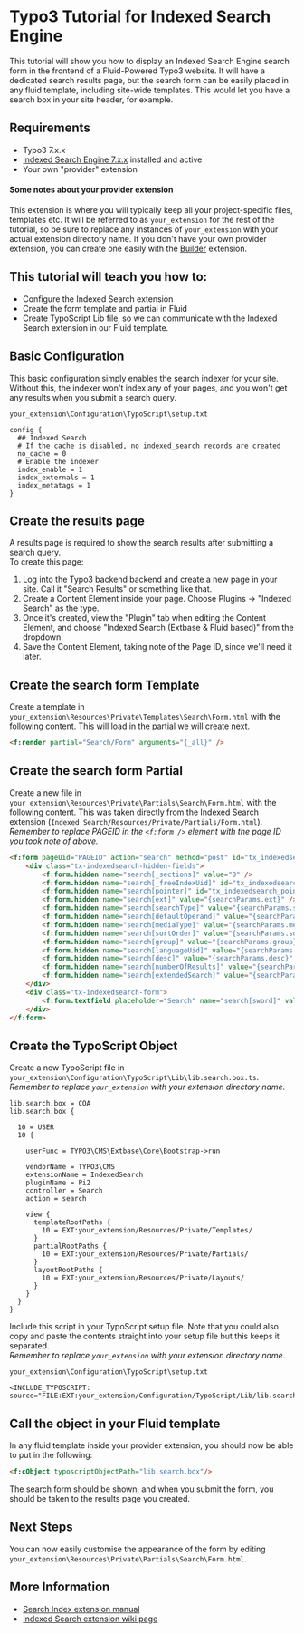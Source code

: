 # Typo3 Tutorial for Indexed Search Engine

This tutorial will show you how to display an Indexed Search Engine search form in the frontend of a Fluid-Powered Typo3 website. It will have a dedicated search results page, but the search form can be easily placed in any fluid template, including site-wide templates. This would let you have a search box in your site header, for example. 

## Requirements 

* Typo3 7.x.x
* [Indexed Search Engine 7.x.x](https://docs.typo3.org/typo3cms/extensions/indexed_search/) installed and active
* Your own "provider" extension

#### Some notes about your provider extension
This extension is where you will typically keep all your project-specific files, templates etc. It will be referred to as `your_extension` for the rest of the tutorial, so be sure to replace any instances of `your_extension` with your actual extension directory name. If you don't have your own provider extension, you can create one easily with the [Builder](https://typo3.org/extensions/repository/view/extension_builder) extension. 

## This tutorial will teach you how to:

* Configure the Indexed Search extension
* Create the form template and partial in Fluid
* Create TypoScript Lib file, so we can communicate with the Indexed Search extension in our Fluid template.

## Basic Configuration

This basic configuration simply enables the search indexer for your site. Without this, the indexer won't index any of your pages, and you won't get any results when you submit a search query. 

`your_extension\Configuration\TypoScript\setup.txt`

```TypoScript
config {
  ## Indexed Search
  # If the cache is disabled, no indexed_search records are created
  no_cache = 0
  # Enable the indexer
  index_enable = 1
  index_externals = 1
  index_metatags = 1
}
```

## Create the results page

A results page is required to show the search results after submitting a search query.  
To create this page: 

1. Log into the Typo3 backend backend and create a new page in your site. Call it "Search Results" or something like that. 
2. Create a Content Element inside your page. Choose Plugins -> "Indexed Search" as the type.
3. Once it's created, view the "Plugin" tab when editing the Content Element, and choose "Indexed Search (Extbase & Fluid based)" from the dropdown.
4. Save the Content Element, taking note of the Page ID, since we'll need it later.

## Create the search form Template

Create a template in `your_extension\Resources\Private\Templates\Search\Form.html` with the following content. This will load in the partial we will create next. 

```HTML
<f:render partial="Search/Form" arguments="{_all}" />
```

## Create the search form Partial

Create a new file in `your_extension\Resources\Private\Partials\Search\Form.html` with the following content. This was taken directly from the Indexed Search extension (`Indexed_Search/Resources/Private/Partials/Form.html`).   
*Remember to replace PAGEID in the `<f:form />` element with the page ID you took note of above.*

```HTML
<f:form pageUid="PAGEID" action="search" method="post" id="tx_indexedsearch" noCacheHash="true">
	<div class="tx-indexedsearch-hidden-fields">
		<f:form.hidden name="search[_sections]" value="0" />
		<f:form.hidden name="search[_freeIndexUid]" id="tx_indexedsearch_freeIndexUid" value="_" />
		<f:form.hidden name="search[pointer]" id="tx_indexedsearch_pointer" value="0" />
		<f:form.hidden name="search[ext]" value="{searchParams.ext}" />
		<f:form.hidden name="search[searchType]" value="{searchParams.searchType}" />
		<f:form.hidden name="search[defaultOperand]" value="{searchParams.defaultOperand}" />
		<f:form.hidden name="search[mediaType]" value="{searchParams.mediaType}" />
		<f:form.hidden name="search[sortOrder]" value="{searchParams.sortOrder}" />
		<f:form.hidden name="search[group]" value="{searchParams.group}" />
		<f:form.hidden name="search[languageUid]" value="{searchParams.languageUid}" />
		<f:form.hidden name="search[desc]" value="{searchParams.desc}" />
		<f:form.hidden name="search[numberOfResults]" value="{searchParams.numberOfResults}" />
		<f:form.hidden name="search[extendedSearch]" value="{searchParams.extendedSearch}" />
	</div>
	<div class="tx-indexedsearch-form">
		<f:form.textfield placeholder="Search" name="search[sword]" value="{sword}" class="tx-indexedsearch-searchbox-sword" />
	</div>
</f:form>
```

## Create the TypoScript Object

Create a new TypoScript file in `your_extension\Configuration\TypoScript\Lib\lib.search.box.ts`.  
*Remember to replace `your_extension` with your extension directory name.*

```TypoScript
lib.search.box = COA
lib.search.box {

  10 = USER
  10 {

    userFunc = TYPO3\CMS\Extbase\Core\Bootstrap->run

    vendorName = TYPO3\CMS
    extensionName = IndexedSearch
    pluginName = Pi2
    controller = Search
    action = search

    view {
      templateRootPaths {
        10 = EXT:your_extension/Resources/Private/Templates/
      }
      partialRootPaths {
        10 = EXT:your_extension/Resources/Private/Partials/
      }
      layoutRootPaths {
        10 = EXT:your_extension/Resources/Private/Layouts/
      }
    }
  }
}
```

Include this script in your TypoScript setup file. Note that you could also copy and paste the contents straight into your setup file but this keeps it separated.  
*Remember to replace `your_extension` with your extension directory name.*

 `your_extension\Configuration\TypoScript\setup.txt`  
```TypoScript
<INCLUDE_TYPOSCRIPT: source="FILE:EXT:your_extension/Configuration/TypoScript/Lib/lib.search.box.ts">
```

## Call the object in your Fluid template 

In any fluid template inside your provider extension, you should now be able to put in the following: 

```HTML
<f:cObject typoscriptObjectPath="lib.search.box"/>
```

The search form should be shown, and when you submit the form, you should be taken to the results page you created. 

## Next Steps

You can now easily customise the appearance of the form by editing `your_extension\Resources\Private\Partials\Search\Form.html`. 

## More Information

* [Search Index extension manual](https://docs.typo3.org/typo3cms/extensions/indexed_search/)
* [Indexed Search extension wiki page](https://wiki.typo3.org/De:Indexed_search)

